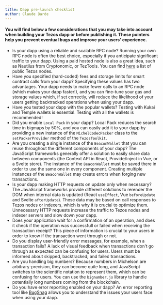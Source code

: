 ```yaml
---
title: Dapp pre-launch checklist
author: Claude Barde
---
```


#### You will find below a few considerations that you may take into account when building your Tezos dapp or before publishing it. These pointers help you prevent eventual bugs and improve your users' experience.

- Is your dapp using a reliable and scalable RPC node? Running your own RPC node is often the best choice, especially if you anticipate significant traffic to your dapp. Using a paid hosted node is also a great idea, such as Nautilus from Cryptonomic, or TezTools. You can find [here](https://taquito.io/docs/rpc_nodes#list-of-community-run-nodes) a list of public Tezos nodes.
- Have you specified (hard-coded) fees and storage limits for smart contract calls from your dapp? Specifying these values has two advantages. Your dapp needs to make fewer calls to an RPC node (which makes your dapp faster!), and you can fine-tune your gas and storage values which, if set correctly, will reduce the likelihood of your users getting backtracked operations when using your dapp.
- Have you tested your dapp with the popular wallets? Testing with Kukai and Temple wallets is essential. Testing with all the wallets is recommended!
- Did you enable `Local Pack` in your dapp? Local Pack reduces the search time in bigmaps by 50%, and you can easily add it to your dapp by providing a new instance of the `MichelCodecPacker` class to the `setPackerProvider` method of the `TezosToolkit`.
- Are you creating a single instance of the `BeaconWallet` that you can reuse throughout the different components of your dapp? The JavaScript frameworks generally offer a solution to easily share data between components (the Context API in React, Provide/Inject in Vue, or a Svelte store). The instance of the `BeaconWallet` must be saved there in order to use the same one in every component. Creating multiple instances of the `BeaconWallet` may create errors when forging new transactions.
- Is your dapp making HTTP requests on update only when necessary? The JavaScript frameworks provide different solutions to rerender the DOM when internal data is updated (React `useEffect`, Vue `beforeUpdate` and Svelte `afterUpdate`). These data may be based on call responses to Tezos nodes or indexers, which is why it is crucial to optimize them. Unnecessary HTTP requests increase the traffic to Tezos nodes and indexer servers and slow down your dapp.
- Does your application wait for a confirmation of an operation, and does it check if the operation was successfull or failed when receiving the transaction receipt? This piece of information is crucial to your users in order to know if the transaction went through or not.
- Do you display user-friendly error messages, for example, when a transaction fails? A lack of visual feedback when transactions don't go through as expected can be confusing for users. Users must be informed about skipped, backtracked, and failed transactions.
- Are you handling big numbers? Because numbers in Michelson are arbitrary-precision, they can become quite long, and JavaScript switches to the scientific notation to represent them, which can be confusing for users. You can use the `bignumber.js` library to handle potentially long numbers coming from the blockchain.
- Do you have error reporting enabled on your dapp? An error reporting tool like [BugSnag](https://www.bugsnag.com/platforms/javascript) allows you to understand the issues your users face when using your dapp.
